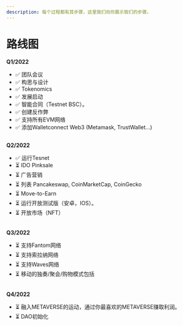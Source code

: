 ```yaml
---
description: 每个过程都有其步骤，这里我们向你展示我们的步骤。
---
```


# 路线图

**Q1/2022**

* ✅ 团队会议
* ✅ 构思与设计&#x20;
* ✅ Tokenomics&#x20;
* ✅ 发展启动&#x20;
* ✅ 智能合同（Testnet BSC）。
* ✅ 创建反作弊&#x20;
* ✅ 支持所有EVM网络
* ✅ 添加Walletconnect Web3 (Metamask, TrustWallet...)

##

**Q2/2022**

* ✅ 运行Tesnet&#x20;
* ⏳ IDO Pinksale&#x20;
* ⏳ 广告营销
* ⏳ 列表 Pancakeswap, CoinMarketCap, CoinGecko&#x20;
* ⏳ Move-to-Earn&#x20;
* ⏳ 运行开放测试版（安卓，IOS）。&#x20;
* ⏳ 开放市场（NFT）&#x20;

##

**Q3/2022**

* ⏳ 支持Fantom网络
* ⏳ 支持索拉纳网络&#x20;
* ⏳ 支持Waves网络
* ⏳ 移动的独奏/聚会/购物模式包括&#x20;

##

**Q4/2022**

* ⏳ 融入METAVERSE的运动，通过你最喜欢的METAVERSE赚取利润。
* ⏳ DAO初始化
